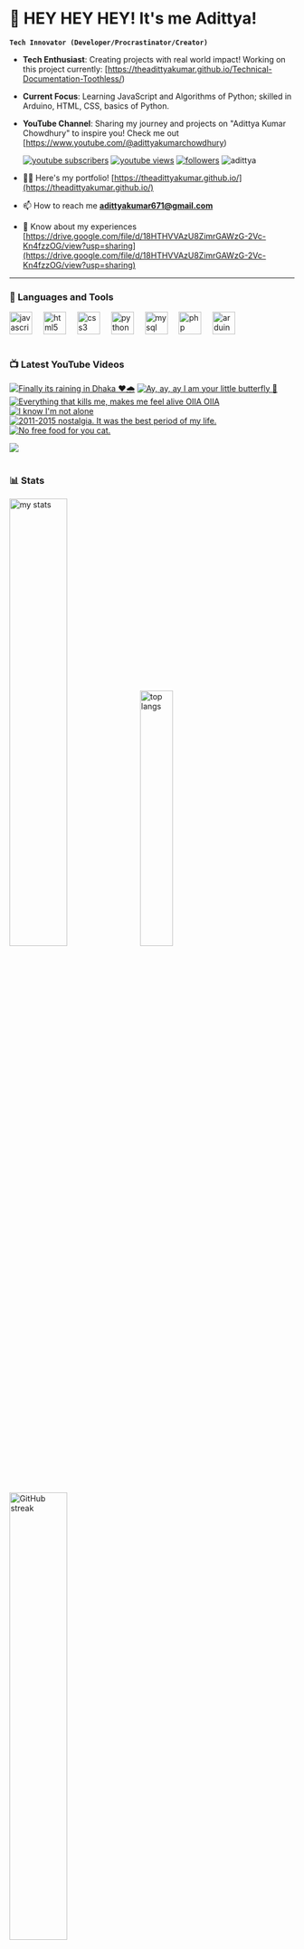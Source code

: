 # 👑 HEY HEY HEY! It's me Adittya!

**`Tech Innovator (Developer/Procrastinator/Creator)`**

- **Tech Enthusiast**: Creating projects with real world impact! Working on this project currently: [https://theadittyakumar.github.io/Technical-Documentation-Toothless/)
- **Current Focus**: Learning JavaScript and Algorithms of Python; skilled in Arduino, HTML, CSS, basics of Python.
- **YouTube Channel**: Sharing my journey and projects on "Adittya Kumar Chowdhury" to inspire you! Check me out [https://www.youtube.com/@adittyakumarchowdhury) 

   <p align="left">
      <a href="https://www.youtube.com/channel/UCu68HfYtlcXFI7kNhnSdspA?sub_confirmation=1">
         <img alt="youtube subscribers" title="Subscribe to my YouTube channel" src="https://custom-icon-badges.demolab.com/youtube/channel/subscribers/UCu68HfYtlcXFI7kNhnSdspA?color=%23E05D44&label=SUBSCRIBE&logo=video&logoColor=white&style=for-the-badge&labelColor=CE4630"/></a> 
      <a href="https://www.youtube.com/c/adittyakumarchowdhury">
         <img alt="youtube views" title="YouTube views" src="https://custom-icon-badges.demolab.com/youtube/channel/views/UCu68HfYtlcXFI7kNhnSdspA?color=%23E1AD0E&logo=eye&logoColor=white&style=for-the-badge&labelColor=C79600"/></a> 
      <a href="https://github.com/TheAdittyaKumar?tab=followers">
         <img alt="followers" title="Follow me on Github" src="https://custom-icon-badges.demolab.com/github/followers/TheAdittyaKumar?color=236ad3&labelColor=1155ba&style=for-the-badge&logo=person-add&label=Follow&logoColor=white"/></a>
      <img src="https://komarev.com/ghpvc/?username=TheAdittyaKumar&label=Profile%20views&color=0e75b6&style=flat" alt="adittya" />
   </p>


- 👨‍💻 Here's my portfolio! [https://theadittyakumar.github.io/](https://theadittyakumar.github.io/)

- 📫 How to reach me **adittyakumar671@gmail.com**

- 📄 Know about my experiences [https://drive.google.com/file/d/18HTHVVAzU8ZimrGAWzG-2Vc-Kn4fzzOG/view?usp=sharing](https://drive.google.com/file/d/18HTHVVAzU8ZimrGAWzG-2Vc-Kn4fzzOG/view?usp=sharing)

---

### 🧰 Languages and Tools

<div align="left">
  <img src="https://cdn.jsdelivr.net/gh/devicons/devicon/icons/javascript/javascript-original.svg" height="40" alt="javascript logo"  />
  <img width="12" />
  <img src="https://cdn.jsdelivr.net/gh/devicons/devicon/icons/html5/html5-original.svg" height="40" alt="html5 logo"  />
  <img width="12" />
  <img src="https://cdn.jsdelivr.net/gh/devicons/devicon/icons/css3/css3-original.svg" height="40" alt="css3 logo"  />
  <img width="12" />
  <img src="https://cdn.jsdelivr.net/gh/devicons/devicon/icons/python/python-original.svg" height="40" alt="python logo"  />
  <img width="12" />
  <img src="https://cdn.jsdelivr.net/gh/devicons/devicon/icons/mysql/mysql-original.svg" height="40" alt="mysql logo"  />
  <img width="12" />
  <img src="https://cdn.jsdelivr.net/gh/devicons/devicon/icons/php/php-original.svg" height="40" alt="php logo"  />
  <img width="12" />
  <img src="https://cdn.jsdelivr.net/gh/devicons/devicon/icons/arduino/arduino-original.svg" height="40" alt="arduino logo"  />
</div>


#

### 📺 Latest YouTube Videos

<!-- BEGIN YOUTUBE-CARDS -->
[![Finally its raining in Dhaka ❤️🌧️](https://ytcards.demolab.com/?id=gAM7wTEZG6E&title=Finally+its+raining+in+Dhaka+%E2%9D%A4%EF%B8%8F%F0%9F%8C%A7%EF%B8%8F&lang=en&timestamp=1744797709&background_color=%230d1117&title_color=%23ffffff&stats_color=%23dedede&max_title_lines=1&width=250&border_radius=5 "Finally its raining in Dhaka ❤️🌧️")](https://www.youtube.com/watch?v=gAM7wTEZG6E)
[![Ay, ay, ay I am your little butterfly 🦋](https://ytcards.demolab.com/?id=eizMX0eE3SQ&title=Ay%2C+ay%2C+ay+I+am+your+little+butterfly+%F0%9F%A6%8B&lang=en&timestamp=1744793272&background_color=%230d1117&title_color=%23ffffff&stats_color=%23dedede&max_title_lines=1&width=250&border_radius=5 "Ay, ay, ay I am your little butterfly 🦋")](https://www.youtube.com/watch?v=eizMX0eE3SQ)
[![Everything that kills me, makes me feel alive OIIA OIIA](https://ytcards.demolab.com/?id=67HWglYGAZY&title=Everything+that+kills+me%2C+makes+me+feel+alive+OIIA+OIIA&lang=en&timestamp=1744788521&background_color=%230d1117&title_color=%23ffffff&stats_color=%23dedede&max_title_lines=1&width=250&border_radius=5 "Everything that kills me, makes me feel alive OIIA OIIA")](https://www.youtube.com/watch?v=67HWglYGAZY)
[![I know I'm not alone](https://ytcards.demolab.com/?id=nSLHEK8e3mE&title=I+know+I%27m+not+alone&lang=en&timestamp=1744760311&background_color=%230d1117&title_color=%23ffffff&stats_color=%23dedede&max_title_lines=1&width=250&border_radius=5 "I know I'm not alone")](https://www.youtube.com/watch?v=nSLHEK8e3mE)
[![2011-2015 nostalgia. It was the best period of my life.](https://ytcards.demolab.com/?id=G5ATc8vfHDA&title=2011-2015+nostalgia.+It+was+the+best+period+of+my+life.&lang=en&timestamp=1744754794&background_color=%230d1117&title_color=%23ffffff&stats_color=%23dedede&max_title_lines=1&width=250&border_radius=5 "2011-2015 nostalgia. It was the best period of my life.")](https://www.youtube.com/watch?v=G5ATc8vfHDA)
[![No free food for you cat.](https://ytcards.demolab.com/?id=QZkNVnsknuU&title=No+free+food+for+you+cat.&lang=en&timestamp=1744747532&background_color=%230d1117&title_color=%23ffffff&stats_color=%23dedede&max_title_lines=1&width=250&border_radius=5 "No free food for you cat.")](https://www.youtube.com/watch?v=QZkNVnsknuU)
<!-- END YOUTUBE-CARDS -->

[<img src="https://custom-icon-badges.demolab.com/badge/-Subscribe%20For%20More-red?style=for-the-badge&logo=video&logoColor=white"/>](https://www.youtube.com/channel/UCu68HfYtlcXFI7kNhnSdspA?sub_confirmation=1)

#

### 📊 Stats

<div align="left">
  <img alt="my stats" width="45%" src="https://github-readme-stats.vercel.app/api?username=TheAdittyaKumar&show_icons=true&hide_border=true&theme=vision-friendly-dark" />
  <img alt="top langs" width="34%" src="https://github-readme-stats.vercel.app/api/top-langs/?username=TheAdittyaKumar&layout=compact&hide_border=true&theme=vision-friendly-dark" />
  <img alt="GitHub streak" width="45%" src="https://github-readme-streak-stats.herokuapp.com/?user=TheAdittyaKumar&theme=vision-friendly-dark&hide_border=true" />

</div>



<!-- ![GitHub Streak](https://streak-stats.demolab.com?user=TheAdittyaKumar&theme=swift&border_radius=4.5) -->
#

